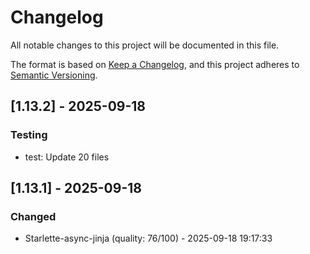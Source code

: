 # Changelog

All notable changes to this project will be documented in this file.

The format is based on [Keep a Changelog](https://keepachangelog.com/en/1.0.0/),
and this project adheres to [Semantic Versioning](https://semver.org/spec/v2.0.0.html).

## [1.13.2] - 2025-09-18

### Testing

- test: Update 20 files

## [1.13.1] - 2025-09-18

### Changed

- Starlette-async-jinja (quality: 76/100) - 2025-09-18 19:17:33

